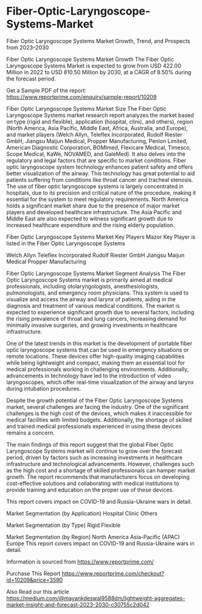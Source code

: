 # Fiber-Optic-Laryngoscope-Systems-Market
Fiber Optic Laryngoscope Systems Market  Growth, Trend, and Prospects from 2023–2030

Fiber Optic Laryngoscope Systems Market Growth
The Fiber Optic Laryngoscope Systems Market is expected to grow from USD 422.00 Million in 2022 to USD 810.50 Million by 2030, at a CAGR of 8.50% during the forecast period.

Get a Sample PDF of the report: https://www.reportprime.com/enquiry/sample-report/10209

Fiber Optic Laryngoscope Systems Market Size
The Fiber Optic Laryngoscope Systems market research report analyzes the market based on type (rigid and flexible), application (hospital, clinic, and others), region (North America, Asia Pacific, Middle East, Africa, Australia, and Europe), and market players (Welch Allyn, Teleflex Incorporated, Rudolf Riester GmbH, Jiangsu Maijun Medical, Propper Manufacturing, Penlon Limited, American Diagnostic Corporation, BOMImed, Flexicare Medical, Timesco, Scope Medical, KaWe, NOVAMED, and GaleMed). It also delves into the regulatory and legal factors that are specific to market conditions. Fiber optic laryngoscope system technology enhances patient safety and offers better visualization of the airway. This technology has great potential to aid patients suffering from conditions like throat cancer and tracheal stenosis. The use of fiber optic laryngoscope systems is largely concentrated in hospitals, due to its precision and critical nature of the procedure, making it essential for the system to meet regulatory requirements. North America holds a significant market share due to the presence of major market players and developed healthcare infrastructure. The Asia Pacific and Middle East are also expected to witness significant growth due to increased healthcare expenditure and the rising elderly population.

Fiber Optic Laryngoscope Systems Market Key Players
Mazor Key Player is listed in the Fiber Optic Laryngoscope Systems

Welch Allyn
Teleflex Incorporated
Rudolf Riester GmbH
Jiangsu Maijun Medical
Propper Manufacturing


Fiber Optic Laryngoscope Systems Market Segment Analysis
The Fiber Optic Laryngoscope Systems market is primarily aimed at medical professionals, including otolaryngologists, anesthesiologists, pulmonologists, and emergency room physicians. This system is used to visualize and access the airway and larynx of patients, aiding in the diagnosis and treatment of various medical conditions. The market is expected to experience significant growth due to several factors, including the rising prevalence of throat and lung cancers, increasing demand for minimally invasive surgeries, and growing investments in healthcare infrastructure.

One of the latest trends in this market is the development of portable fiber optic laryngoscope systems that can be used in emergency situations or remote locations. These devices offer high-quality imaging capabilities while being lightweight and compact, making them an essential tool for medical professionals working in challenging environments. Additionally, advancements in technology have led to the introduction of video laryngoscopes, which offer real-time visualization of the airway and larynx during intubation procedures.

Despite the growth potential of the Fiber Optic Laryngoscope Systems market, several challenges are facing the industry. One of the significant challenges is the high cost of the devices, which makes it inaccessible for medical facilities with limited budgets. Additionally, the shortage of skilled and trained medical professionals experienced in using these devices remains a concern.

The main findings of this report suggest that the global Fiber Optic Laryngoscope Systems market will continue to grow over the forecast period, driven by factors such as increasing investments in healthcare infrastructure and technological advancements. However, challenges such as the high cost and a shortage of skilled professionals can hamper market growth. The report recommends that manufacturers focus on developing cost-effective solutions and collaborating with medical institutions to provide training and education on the proper use of these devices.

This report covers impact on COVID-19 and Russia-Ukraine wars in detail.

Market Segmentation (by Application)
Hospital
Clinic
Others

Market Segmentation (by Type)
Rigid
Flexible

Market Segmentation (by Region)
North America
Asia-Pacific (APAC)
Europe
This report covers impact on COVID-19 and Russia-Ukraine wars in detail.

Information is sourced from https://www.reportprime.com/

Purchase This Report
https://www.reportprime.com/checkout?id=10209&price=3590

Also Read our this article
https://medium.com/@mayankdeswal9588dm/lightweight-aggregates-market-insight-and-forecast-2023-2030-c30755c2d042
